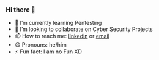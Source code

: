 ### Hi there 👋

<!-- **rainbow-hue/rainbow-hue** is a ✨ _special_ ✨ repository because its `README.md` (this file) appears on your GitHub profile. -->

- 🌱 I’m currently learning Pentesting
- 👯 I’m looking to collaborate on Cyber Security Projects
- 📫 How to reach me: [linkedin](https://www.linkedin.com/in/abhineet-singh-002/) or [email](mailto:abhineets331@gmail.com)
- 😄 Pronouns: he/him
- ⚡ Fun fact: I am no Fun XD

